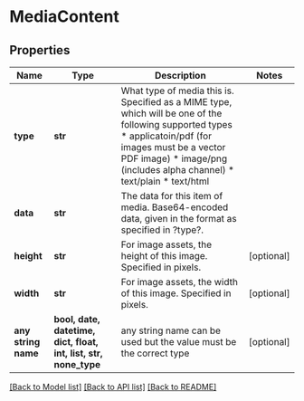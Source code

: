 # MediaContent


## Properties
Name | Type | Description | Notes
------------ | ------------- | ------------- | -------------
**type** | **str** | What type of media this is. Specified as a MIME type, which will be one of the following supported types  * applicatoin/pdf (for images must be a vector PDF image) * image/png (includes alpha channel) * text/plain * text/html  | 
**data** | **str** | The data for this item of media. Base64-encoded data, given in the format as specified in ?type?.  | 
**height** | **str** | For image assets, the height of this image. Specified in pixels.  | [optional] 
**width** | **str** | For image assets, the width of this image. Specified in pixels.  | [optional] 
**any string name** | **bool, date, datetime, dict, float, int, list, str, none_type** | any string name can be used but the value must be the correct type | [optional]

[[Back to Model list]](../README.md#documentation-for-models) [[Back to API list]](../README.md#documentation-for-api-endpoints) [[Back to README]](../README.md)


